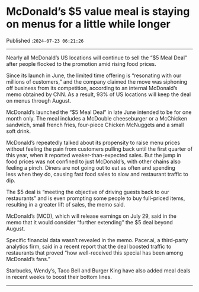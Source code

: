 # McDonald’s $5 value meal is staying on menus for a little while longer

Published :`2024-07-23 06:21:26`

---

Nearly all McDonald’s US locations will continue to sell the “$5 Meal Deal” after people flocked to the promotion amid rising food prices.

Since its launch in June, the limited time offering is “resonating with our millions of customers,” and the company claimed the move was siphoning off business from its competition, according to an internal McDonald’s memo obtained by CNN. As a result, 93% of US locations will keep the deal on menus through August.

McDonald’s launched the “$5 Meal Deal” in late June intended to be for one month only. The meal includes a McDouble cheeseburger or a McChicken sandwich, small french fries, four-piece Chicken McNuggets and a small soft drink.

McDonald’s repeatedly talked about its propensity to raise menu prices without feeling the pain from customers pulling back until the first quarter of this year, when it reported weaker-than-expected sales. But the jump in food prices was not confined to just McDonald’s, with other chains also feeling a pinch. Diners are not going out to eat as often and spending less when they do, causing fast food sales to slow and restaurant traffic to dip.

The $5 deal is “meeting the objective of driving guests back to our restaurants” and is even prompting some people to buy full-priced items, resulting in a greater lift of sales, the memo said.

McDonald’s (MCD), which will release earnings on July 29, said in the memo that it would consider “further extending” the $5 deal beyond August.

Specific financial data wasn’t revealed in the memo. Pacer.ai, a third-party analytics firm, said in a recent report that the deal boosted traffic to restaurants that proved “how well-received this special has been among McDonald’s fans.”

Starbucks, Wendy’s, Taco Bell and Burger King have also added meal deals in recent weeks to boost their bottom lines.

---

